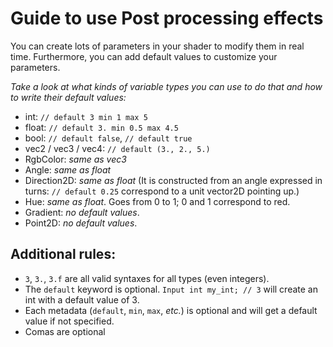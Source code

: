 # Guide to use Post processing effects

You can create lots of parameters in your shader to modify them in real time. Furthermore, you can add default values to customize your parameters.

*Take a look at what kinds of variable types you can use to do that and how to write their default values:*

- int: `// default 3 min 1 max 5`
- float: `// default 3. min 0.5 max 4.5`
- bool: `// default false`, `// default true`
- vec2 / vec3 / vec4: `// default (3., 2., 5.)`
- RgbColor: *same as vec3*
- Angle: *same as float*
- Direction2D: *same as float* (It is constructed from an angle expressed in turns: `// default 0.25` correspond to a unit vector2D pointing up.)
- Hue: *same as float*. Goes from 0 to 1; 0 and 1 correspond to red.
- Gradient: *no default values*.
- Point2D: *no default values*.


## Additional rules: 

- `3`, `3.`, `3.f` are all valid syntaxes for all types (even integers).
- The `default` keyword is optional. `Input int my_int; // 3` will create an int with a default value of 3. 
- Each metadata (`default`, `min`, `max`, *etc.*) is optional and will get a default value if not specified.
- Comas are optional